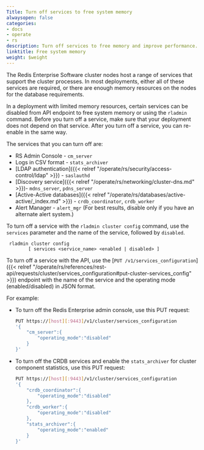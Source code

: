 ```yaml
---
Title: Turn off services to free system memory
alwaysopen: false
categories:
- docs
- operate
- rs
description: Turn off services to free memory and improve performance.
linktitle: Free system memory
weight: $weight
---
```

The Redis Enterprise Software cluster nodes host a range of services that support the cluster processes.
In most deployments, either all of these services are required,
or there are enough memory resources on the nodes for the database requirements.

In a deployment with limited memory resources, certain services can be disabled from API endpoint to free system memory or using the `rladmin` command.
Before you turn off a service, make sure that your deployment does not depend on that service.
After you turn off a service, you can re-enable in the same way.

The services that you can turn off are:

- RS Admin Console - `cm_server`
- Logs in CSV format - `stats_archiver`
- [LDAP authentication]({{< relref "/operate/rs/security/access-control/ldap" >}}) - `saslauthd`
- [Discovery service]({{< relref "/operate/rs/networking/cluster-dns.md" >}})- `mdns_server`, `pdns_server`
- [Active-Active databases]({{< relref "/operate/rs/databases/active-active/_index.md" >}}) - `crdb_coordinator`, `crdb_worker`
- Alert Manager - `alert_mgr` (For best results, disable only if you have an alternate alert system.)

To turn off a service with the `rladmin cluster config` command, use the `services` parameter and the name of the service, followed by `disabled`.
```text
 rladmin cluster config
        [ services <service_name> <enabled | disabled> ]
```

To turn off a service with the API, use the [`PUT /v1/services_configuration`]({{< relref "/operate/rs/references/rest-api/requests/cluster/services_configuration#put-cluster-services_config" >}}) endpoint
with the name of the service and the operating mode (enabled/disabled) in JSON format.

For example:
- To turn off the Redis Enterprise admin console, use this PUT request:

    ```sh
    PUT https://[host][:9443]/v1/cluster/services_configuration
    '{
        "cm_server":{
            "operating_mode":"disabled"
        }
    }'
    ```

- To turn off the CRDB services and enable the `stats_archiver` for cluster component statistics, use this PUT request:

    ```sh
    PUT https://[host][:9443]/v1/cluster/services_configuration
    '{
        "crdb_coordinator":{
            "operating_mode":"disabled"
        },
        "crdb_worker":{
            "operating_mode":"disabled"
        },
        "stats_archiver":{
            "operating_mode":"enabled"
        }
    }'
    ```
